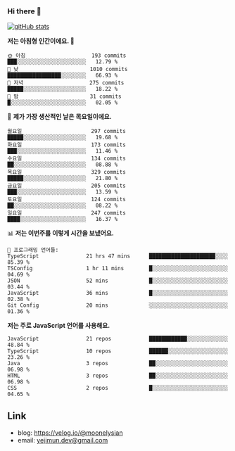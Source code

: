 ### Hi there 👋

<!--
**moonelysian/moonelysian** is a ✨ _special_ ✨ repository because its `README.md` (this file) appears on your GitHub profile.

Here are some ideas to get you started:

- 🔭 I’m currently working on ...
- 🌱 I’m currently learning ...
- 👯 I’m looking to collaborate on ...
- 🤔 I’m looking for help with ...
- 💬 Ask me about ...
- 📫 How to reach me: ...
- 😄 Pronouns: ...
- ⚡ Fun fact: ...
-->

<!-- [![wakatime stats](https://github-readme-stats.vercel.app/api/wakatime?username=moonelysian)](https://github.com/anuraghazra/github-readme-stats) -->

[![gitHub stats](https://github-readme-stats.vercel.app/api?username=moonelysian&show_icons=true)](https://github.com/anuraghazra/github-readme-stats)

<!--START_SECTION:waka-->
**저는 아침형 인간이에요. 🐤** 

```text
🌞 아침                     193 commits         ███░░░░░░░░░░░░░░░░░░░░░░   12.79 % 
🌆 낮　                     1010 commits        █████████████████░░░░░░░░   66.93 % 
🌃 저녁                     275 commits         █████░░░░░░░░░░░░░░░░░░░░   18.22 % 
🌙 밤　                     31 commits          █░░░░░░░░░░░░░░░░░░░░░░░░   02.05 % 
```
📅 **제가 가장 생산적인 날은 목요일이에요.** 

```text
월요일                      297 commits         █████░░░░░░░░░░░░░░░░░░░░   19.68 % 
화요일                      173 commits         ███░░░░░░░░░░░░░░░░░░░░░░   11.46 % 
수요일                      134 commits         ██░░░░░░░░░░░░░░░░░░░░░░░   08.88 % 
목요일                      329 commits         █████░░░░░░░░░░░░░░░░░░░░   21.80 % 
금요일                      205 commits         ███░░░░░░░░░░░░░░░░░░░░░░   13.59 % 
토요일                      124 commits         ██░░░░░░░░░░░░░░░░░░░░░░░   08.22 % 
일요일                      247 commits         ████░░░░░░░░░░░░░░░░░░░░░   16.37 % 
```


📊 **저는 이번주를 이렇게 시간을 보냈어요.** 

```text
💬 프로그래밍 언어들: 
TypeScript               21 hrs 47 mins      █████████████████████░░░░   85.39 % 
TSConfig                 1 hr 11 mins        █░░░░░░░░░░░░░░░░░░░░░░░░   04.69 % 
JSON                     52 mins             █░░░░░░░░░░░░░░░░░░░░░░░░   03.44 % 
JavaScript               36 mins             █░░░░░░░░░░░░░░░░░░░░░░░░   02.38 % 
Git Config               20 mins             ░░░░░░░░░░░░░░░░░░░░░░░░░   01.36 % 
```

**저는 주로 JavaScript 언어를 사용해요.** 

```text
JavaScript               21 repos            ████████████░░░░░░░░░░░░░   48.84 % 
TypeScript               10 repos            ██████░░░░░░░░░░░░░░░░░░░   23.26 % 
Java                     3 repos             ██░░░░░░░░░░░░░░░░░░░░░░░   06.98 % 
HTML                     3 repos             ██░░░░░░░░░░░░░░░░░░░░░░░   06.98 % 
CSS                      2 repos             █░░░░░░░░░░░░░░░░░░░░░░░░   04.65 % 
```




<!--END_SECTION:waka-->


## Link
- blog: https://velog.io/@moonelysian
- email: yejimun.dev@gmail.com
